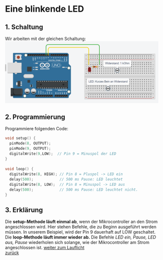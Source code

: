  <link rel="stylesheet" href="https://hi2272.github.io/StyleMD.css">


# Eine blinkende LED
## 1. Schaltung
Wir arbeiten mit der gleichen Schaltung:
![Alt text](Screenshot_4.png)
## 2. Programmierung
Programmiere folgenden Code:
```C++
void setup() {
  pinMode(8, OUTPUT);
  pinMode(9, OUTPUT);
  digitalWrite(9,LOW);  // Pin 9 = Minuspol der LED
}

void loop() {
  digitalWrite(8, HIGH); // Pin 8 = Pluspol -> LED ein
  delay(500);            // 500 ms Pause: LED leuchtet
  digitalWrite(8, LOW);  // Pin 8 = Minuspol -> LED aus
  delay(500);            // 500 ms Pause: LED leuchtet nicht.
}
```
## 3. Erklärung
Die **setup-Methode läuft einmal ab**, wenn der Mikrocontroller an den Strom angeschlossen wird. Hier stehen Befehle, die zu Beginn ausgeführt werden müssen. In unserem Beispiel, wird der Pin 9 dauerhaft auf LOW geschaltet.  
Die **loop-Methode läuft immer wieder ab.** Die Befehle *LED ein, Pause, LED aus, Pause* wiederholen sich solange, wie der Mikrocontroller am Strom angeschlossen ist.
[weiter zum Lauflicht](../03LEDLauflicht/index.html)  
[zurück](../index.html)
